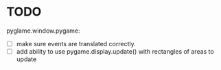 TODO
====

pyglame.window.pygame:

- [ ] make sure events are translated correctly.
- [ ] add ability to use pygame.display.update() with rectangles of areas to
      update
